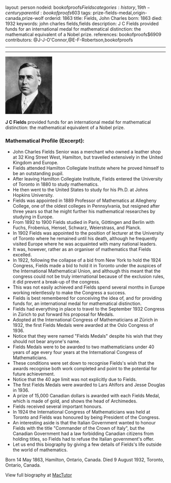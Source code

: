 layout: person
nodeid: bookofproofs$Fields
categories: history,19th-century
parentid: bookofproofs$603
tags: prize-fields-medal,origin-canada,prize-wolf
orderid: 1863
title: Fields, John Charles
born: 1863
died: 1932
keywords: john charles fields,fields
description: J C Fields provided funds for an international medal for mathematical distinction: the mathematical equivalent of a Nobel prize.
references: bookofproofs$6909
contributors: @J-J-O'Connor,@E-F-Robertson,bookofproofs

---



---

![Fields.jpg](https://github.com/bookofproofs/bookofproofs.github.io/blob/main/_sources/_assets/images/portraits/Fields.jpg?raw=true)

**J C Fields** provided funds for an international medal for mathematical distinction: the mathematical equivalent of a Nobel prize.

### Mathematical Profile (Excerpt):
* John Charles Fields Senior was a merchant who owned a leather shop at 32 King Street West, Hamilton, but travelled extensively in the United Kingdom and Europe.
* Fields attended Hamilton Collegiate Institute where he proved himself to be an outstanding pupil.
* After leaving Hamilton Collegiate Institute, Fields entered the University of Toronto in 1880 to study mathematics.
* He then went to the United States to study for his Ph.D. at Johns Hopkins University.
* Fields was appointed in 1889 Professor of Mathematics at Allegheny College, one of the oldest colleges in Pennsylvania, but resigned after three years so that he might further his mathematical researches by studying in Europe.
* From 1892 to 1900 Fields studied in Paris, Göttingen and Berlin with Fuchs, Frobenius, Hensel, Schwarz, Weierstrass, and Planck.
* In 1902 Fields was appointed to the position of lecturer at the University of Toronto where he remained until his death, although he frequently visited Europe where he was acquainted with many national leaders.
* It was, however, rather as an organiser of mathematics that Fields excelled.
* In 1922, following the collapse of a bid from New York to hold the 1924 Congress, Fields made a bid to hold it in Toronto under the auspices of the International Mathematical Union, and although this meant that the congress could not be truly international because of the exclusion rules, it did prevent a break-up of the congress.
* This was not easily achieved and Fields spend several months in Europe working relentlessly to make the Congress a success.
* Fields is best remembered for conceiving the idea of, and for providing funds for, an international medal for mathematical distinction.
* Fields had everything in place to travel to the September 1932 Congress in Zürich to put forward his proposal for Medals.
* Adopted at the International Congress of Mathematicians at Zürich in 1932, the first Fields Medals were awarded at the Oslo Congress of 1936.
* Notice that they were named "Fields Medals" despite his wish that they should not bear anyone's name.
* Fields Medals were to be awarded to two mathematicians under 40 years of age every four years at the International Congress of Mathematicians.
* These conditions were set down to recognise Fields's wish that the awards recognise both work completed and point to the potential for future achievement.
* Notice that the 40 age limit was not explicitly due to Fields.
* The first Fields Medals were awarded to Lars Ahlfors and Jesse Douglas in 1936.
* A prize of 15,000 Canadian dollars is awarded with each Fields Medal, which is made of gold, and shows the head of Archimedes.
* Fields received several important honours.
* In 1924 the International Congress of Mathematicians was held at Toronto and Fields was honoured by being President of the Congress.
* An interesting aside is that the Italian Government wanted to honour Fields with the title "Commander of the Crown of Italy", but the Canadian Government had a law forbidding Canadian citizens from holding titles, so Fields had to refuse the Italian government's offer.
* Let us end this biography by giving a few details of Fields's life outside the world of mathematics.

Born 14 May 1863, Hamilton, Ontario, Canada. Died 9 August 1932, Toronto, Ontario, Canada.

View full biography at [MacTutor](https://mathshistory.st-andrews.ac.uk/Biographies/Fields/)
